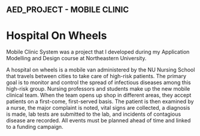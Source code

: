 ## AED_PROJECT - MOBILE CLINIC

# Hospital On Wheels


Mobile Clinic System was a project that I developed during my Application Modelling and Design course at Northeastern University.

A hospital on wheels is a mobile van administered by the NU Nursing School that travels between cities to take care of high-risk patients. The primary goal is to monitor and control the spread of infectious diseases among this high-risk group. Nursing professors and students make up the new mobile clinical team. When the team opens up shop in different areas, they accept patients on a first-come, first-served basis. The patient is then examined by a nurse, the major complaint is noted, vital signs are collected, a diagnosis is made, lab tests are submitted to the lab, and incidents of contagious disease are recorded. All events must be planned ahead of time and linked to a funding campaign.

